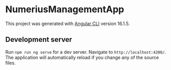 # NumeriusManagementApp

This project was generated with [Angular CLI](https://github.com/angular/angular-cli) version 16.1.5.

## Development server

Run `npm run ng serve` for a dev server. Navigate to `http://localhost:4200/`. The application will automatically reload if you change any of the source files.
